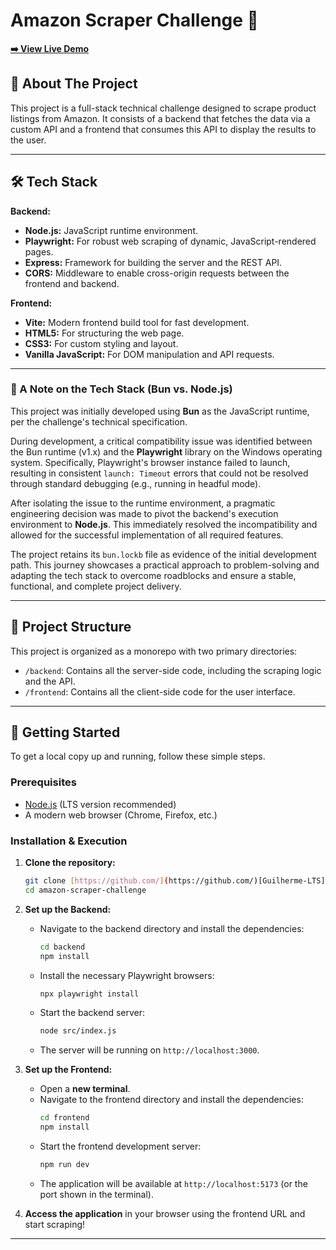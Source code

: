 # Amazon Scraper Challenge 🚀

**[➡️ View Live Demo]()**

## 📖 About The Project

This project is a full-stack technical challenge designed to scrape product listings from Amazon. It consists of a backend that fetches the data via a custom API and a frontend that consumes this API to display the results to the user.

---

## 🛠️ Tech Stack

**Backend:**
* **Node.js:** JavaScript runtime environment.
* **Playwright:** For robust web scraping of dynamic, JavaScript-rendered pages.
* **Express:** Framework for building the server and the REST API.
* **CORS:** Middleware to enable cross-origin requests between the frontend and backend.

**Frontend:**
* **Vite:** Modern frontend build tool for fast development.
* **HTML5:** For structuring the web page.
* **CSS3:** For custom styling and layout.
* **Vanilla JavaScript:** For DOM manipulation and API requests.

---

### 🤔 A Note on the Tech Stack (Bun vs. Node.js)

This project was initially developed using **Bun** as the JavaScript runtime, per the challenge's technical specification.

During development, a critical compatibility issue was identified between the Bun runtime (v1.x) and the **Playwright** library on the Windows operating system. Specifically, Playwright's browser instance failed to launch, resulting in consistent `launch: Timeout` errors that could not be resolved through standard debugging (e.g., running in headful mode).

After isolating the issue to the runtime environment, a pragmatic engineering decision was made to pivot the backend's execution environment to **Node.js**. This immediately resolved the incompatibility and allowed for the successful implementation of all required features.

The project retains its `bun.lockb` file as evidence of the initial development path. This journey showcases a practical approach to problem-solving and adapting the tech stack to overcome roadblocks and ensure a stable, functional, and complete project delivery.

---

## 📂 Project Structure

This project is organized as a monorepo with two primary directories:

* `/backend`: Contains all the server-side code, including the scraping logic and the API.
* `/frontend`: Contains all the client-side code for the user interface.

---

## 🚀 Getting Started

To get a local copy up and running, follow these simple steps.

### Prerequisites

* [Node.js](https://nodejs.org/en/) (LTS version recommended)
* A modern web browser (Chrome, Firefox, etc.)

### Installation & Execution

1.  **Clone the repository:**
    ```bash
    git clone [https://github.com/](https://github.com/)[Guilherme-LTS]/amazon-scraper-challenge.git
    cd amazon-scraper-challenge
    ```

2.  **Set up the Backend:**
    * Navigate to the backend directory and install the dependencies:
        ```bash
        cd backend
        npm install
        ```
    * Install the necessary Playwright browsers:
        ```bash
        npx playwright install
        ```
    * Start the backend server:
        ```bash
        node src/index.js
        ```
    * The server will be running on `http://localhost:3000`.

3.  **Set up the Frontend:**
    * Open a **new terminal**.
    * Navigate to the frontend directory and install the dependencies:
        ```bash
        cd frontend
        npm install
        ```
    * Start the frontend development server:
        ```bash
        npm run dev
        ```
    * The application will be available at `http://localhost:5173` (or the port shown in the terminal).

4.  **Access the application** in your browser using the frontend URL and start scraping!

---